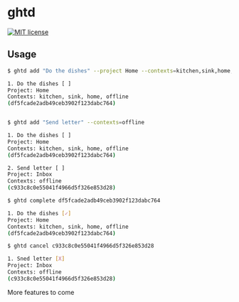 # ghtd

[![MIT license](https://img.shields.io/badge/license-MIT-blue.svg)](https://github.com/mlopes/ghtd/blob/master/LICENSE)

## Usage

```bash
$ ghtd add "Do the dishes" --project Home --contexts=kitchen,sink,home,offline

1. Do the dishes [ ]
Project: Home
Contexts: kitchen, sink, home, offline
(df5fcade2adb49ceb3902f123dabc764)


$ ghtd add "Send letter" --contexts=offline

1. Do the dishes [ ]
Project: Home
Contexts: kitchen, sink, home, offline
(df5fcade2adb49ceb3902f123dabc764)

2. Send letter [ ]
Project: Inbox
Contexts: offline
(c933c8c0e55041f4966d5f326e853d28)

$ ghtd complete df5fcade2adb49ceb3902f123dabc764

1. Do the dishes [✓]
Project: Home
Contexts: kitchen, sink, home, offline
(df5fcade2adb49ceb3902f123dabc764)

$ ghtd cancel c933c8c0e55041f4966d5f326e853d28

1. Sned letter [X]
Project: Inbox
Contexts: offline
(c933c8c0e55041f4966d5f326e853d28)
```

More features to come

